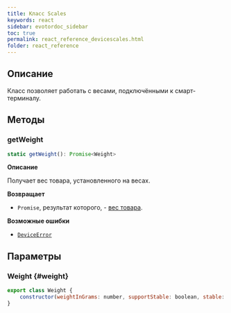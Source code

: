 ```yaml
---
title: Класс Scales
keywords: react
sidebar: evotordoc_sidebar
toc: true
permalink: react_reference_devicescales.html
folder: react_reference
---
```


## Описание

Класс позволяет работать с весами, подключёнными к смарт-терминалу.

## Методы

### getWeight

```js
static getWeight(): Promise<Weight>
```

**Описание**

Получает вес товара, установленного на весах.

**Возвращает**

* `Promise`, результат которого, - [вес товара](./react_reference_devicescales.html#weight).

**Возможные ошибки**

* [`DeviceError`](./doc_react_errorshandling.html#DeviceError)

## Параметры

### Weight {#weight}

```js
export class Weight {
    constructor(weightInGrams: number, supportStable: boolean, stable: boolean) {}
}
```
